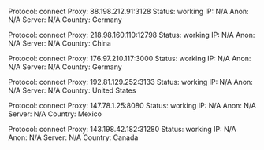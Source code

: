 Protocol: connect
Proxy: 88.198.212.91:3128
Status: working
IP: N/A
Anon: N/A
Server: N/A
Country: Germany

Protocol: connect
Proxy: 218.98.160.110:12798
Status: working
IP: N/A
Anon: N/A
Server: N/A
Country: China

Protocol: connect
Proxy: 176.97.210.117:3000
Status: working
IP: N/A
Anon: N/A
Server: N/A
Country: Germany

Protocol: connect
Proxy: 192.81.129.252:3133
Status: working
IP: N/A
Anon: N/A
Server: N/A
Country: United States

Protocol: connect
Proxy: 147.78.1.25:8080
Status: working
IP: N/A
Anon: N/A
Server: N/A
Country: Mexico

Protocol: connect
Proxy: 143.198.42.182:31280
Status: working
IP: N/A
Anon: N/A
Server: N/A
Country: Canada

